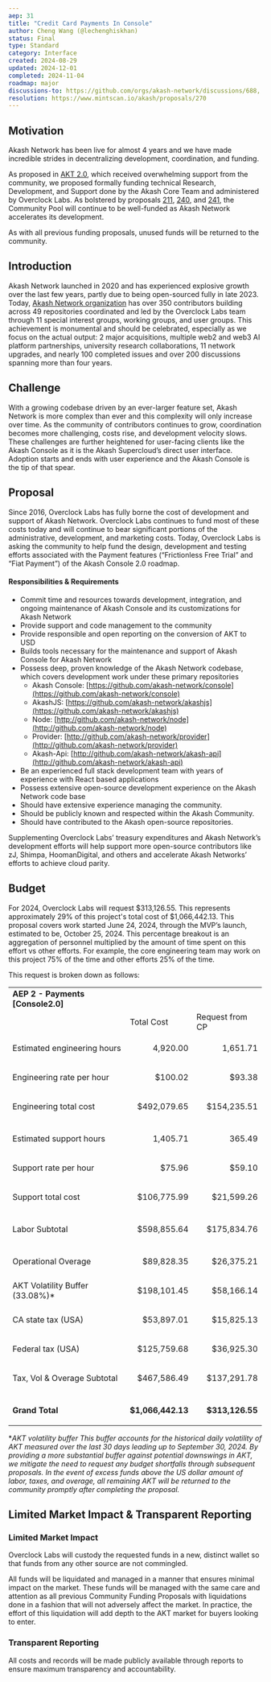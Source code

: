 ```yaml
---
aep: 31
title: "Credit Card Payments In Console"
author: Cheng Wang (@lechenghiskhan)
status: Final
type: Standard
category: Interface
created: 2024-08-29
updated: 2024-12-01
completed: 2024-11-04
roadmap: major
discussions-to: https://github.com/orgs/akash-network/discussions/688, https://github.com/akash-network/console/pull/251
resolution: https://www.mintscan.io/akash/proposals/270
---
```


## Motivation

Akash Network has been live for almost 4 years and we have made incredible strides in decentralizing development, coordination, and funding. 

As proposed in [AKT 2.0](https://github.com/orgs/akash-network/discussions/32), which received overwhelming support from the community, we proposed formally funding technical Research, Development, and Support done by the Akash Core Team and administered by Overclock Labs. As bolstered by proposals [211](https://www.mintscan.io/akash/proposals/211), [240](https://www.mintscan.io/akash/proposals/240), and [241](https://www.mintscan.io/akash/proposals/241), the Community Pool will continue to be well-funded as Akash Network accelerates its development.  

As with all previous funding proposals, unused funds will be returned to the community.

## Introduction

Akash Network launched in 2020 and has experienced explosive growth over the last few years, partly due to being open-sourced fully in late 2023. Today, [Akash Network organization](https://github.com/akash-network/community) has over 350 contributors building across 49 repositories coordinated and led by the Overclock Labs team through 11 special interest groups, working groups, and user groups. This achievement is monumental and should be celebrated, especially as we focus on the actual output: 2 major acquisitions, multiple web2 and web3 AI platform partnerships, university research collaborations, 11 network upgrades, and nearly 100 completed issues and over 200 discussions spanning more than four years.

## Challenge

With a growing codebase driven by an ever-larger feature set, Akash Network is more complex than ever and this complexity will only increase over time. As the community of contributors continues to grow, coordination becomes more challenging, costs rise, and development velocity slows. These challenges are further heightened for user-facing clients like the Akash Console as it is the Akash Supercloud’s direct user interface. Adoption starts and ends with user experience and the Akash Console is the tip of that spear.

## Proposal

Since 2016, Overclock Labs has fully borne the cost of development and support of Akash Network. Overclock Labs continues to fund most of these costs today and will continue to bear significant portions of the administrative, development, and marketing costs. Today, Overclock Labs is asking the community to help fund the design, development and testing efforts associated with the Payment features (“Frictionless Free Trial” and “Fiat Payment”) of the Akash Console 2.0 roadmap.  

#### Responsibilities & Requirements

* Commit time and resources towards development, integration, and ongoing maintenance of Akash Console and its customizations for Akash Network 
* Provide support and code management to the community 
* Provide responsible and open reporting on the conversion of AKT to USD
* Builds tools necessary for the maintenance and support of Akash Console for Akash Network 
* Possess deep, proven knowledge of the Akash Network codebase, which covers development work under these primary repositories 
    * Akash Console: [https://github.com/akash-network/console](https://github.com/akash-network/console) 
    * AkashJS: [https://github.com/akash-network/akashjs](https://github.com/akash-network/akashjs)
    * Node: [http://github.com/akash-network/node](http://github.com/akash-network/node) 
    * Provider: [http://github.com/akash-network/provider](http://github.com/akash-network/provider) 
    * Akash-Api: [http://github.com/akash-network/akash-api](http://github.com/akash-network/akash-api) 
* Be an experienced full stack development team with years of experience with React based applications
* Possess extensive open-source development experience on the Akash Network code base
* Should have extensive experience managing the community.
* Should be publicly known and respected within the Akash Community.
* Should have contributed to the Akash open-source repositories.

Supplementing Overclock Labs’ treasury expenditures and Akash Network’s development efforts will help support more open-source contributors like zJ, Shimpa, HoomanDigital, and others and accelerate Akash Networks’ efforts to achieve cloud parity.

## Budget

For 2024, Overclock Labs will request $313,126.55. This represents approximately 29% of this project's total cost of $1,066,442.13. This proposal covers work started June 24, 2024, through the MVP’s launch, estimated to be, October 25, 2024. This percentage breakout is an aggregation of personnel multiplied by the amount of time spent on this effort vs other efforts. For example, the core engineering team may work on this project 75% of the time and other efforts 25% of the time. 

This request is broken down as follows:

<table>
  <tr>
   <td><strong>AEP 2 - Payments [Console2.0]</strong>
   </td>
   <td>
   </td>
   <td>
   </td>
  </tr>
  <tr>
   <td>
   </td>
   <td>Total Cost
   </td>
   <td>Request from CP
   </td>
  </tr>
  <tr>
   <td>Estimated engineering hours
   </td>
   <td><p style="text-align: right">
4,920.00</p>

   </td>
   <td><p style="text-align: right">
1,651.71</p>

   </td>
  </tr>
  <tr>
   <td>Engineering rate per hour
   </td>
   <td><p style="text-align: right">
$100.02</p>

   </td>
   <td><p style="text-align: right">
$93.38</p>

   </td>
  </tr>
  <tr>
   <td>Engineering total cost
   </td>
   <td><p style="text-align: right">
$492,079.65</p>

   </td>
   <td><p style="text-align: right">
$154,235.51</p>

   </td>
  </tr>
  <tr>
   <td>
   </td>
   <td>
   </td>
   <td>
   </td>
  </tr>
  <tr>
   <td>Estimated support hours
   </td>
   <td><p style="text-align: right">
1,405.71</p>

   </td>
   <td><p style="text-align: right">
365.49</p>

   </td>
  </tr>
  <tr>
   <td>Support rate per hour
   </td>
   <td><p style="text-align: right">
$75.96</p>

   </td>
   <td><p style="text-align: right">
$59.10</p>

   </td>
  </tr>
  <tr>
   <td>Support total cost
   </td>
   <td><p style="text-align: right">
$106,775.99</p>

   </td>
   <td><p style="text-align: right">
$21,599.26</p>

   </td>
  </tr>
  <tr>
   <td>
   </td>
   <td>
   </td>
   <td>
   </td>
  </tr>
  <tr>
   <td>Labor Subtotal
   </td>
   <td><p style="text-align: right">
$598,855.64</p>

   </td>
   <td><p style="text-align: right">
$175,834.76</p>

   </td>
  </tr>
  <tr>
   <td>
   </td>
   <td>
   </td>
   <td>
   </td>
  </tr>
  <tr>
   <td>Operational Overage
   </td>
   <td><p style="text-align: right">
$89,828.35</p>

   </td>
   <td><p style="text-align: right">
$26,375.21</p>

   </td>
  </tr>
  <tr>
   <td>AKT Volatility Buffer (33.08%)*
   </td>
   <td><p style="text-align: right">
$198,101.45</p>

   </td>
   <td><p style="text-align: right">
$58,166.14</p>

   </td>
  </tr>
  <tr>
   <td>CA state tax (USA)
   </td>
   <td><p style="text-align: right">
$53,897.01</p>

   </td>
   <td><p style="text-align: right">
$15,825.13</p>

   </td>
  </tr>
  <tr>
   <td>Federal tax (USA)
   </td>
   <td><p style="text-align: right">
$125,759.68</p>

   </td>
   <td><p style="text-align: right">
$36,925.30</p>

   </td>
  </tr>
  <tr>
   <td>Tax, Vol & Overage Subtotal
   </td>
   <td><p style="text-align: right">
$467,586.49</p>

   </td>
   <td><p style="text-align: right">
$137,291.78</p>

   </td>
  </tr>
  <tr>
   <td>
   </td>
   <td>
   </td>
   <td>
   </td>
  </tr>
  <tr>
   <td><strong>Grand Total</strong>
   </td>
   <td><p style="text-align: right">
<strong>$1,066,442.13</strong></p>

   </td>
   <td><p style="text-align: right">
<strong>$313,126.55</strong></p>

   </td>
  </tr>
</table>

**AKT volatility buffer* 
*This buffer accounts for the historical daily volatility of AKT measured over the last 30 days leading up to September 30, 2024. By providing a more substantial buffer against potential downswings in AKT, we mitigate the need to request any budget shortfalls through subsequent proposals. In the event of excess funds above the US dollar amount of labor, taxes, and overage, all remaining AKT will be returned to the community promptly after completing the proposal.*

## Limited Market Impact & Transparent Reporting

### Limited Market Impact

Overclock Labs will custody the requested funds in a new, distinct wallet so that funds from any other source are not commingled.

All funds will be liquidated and managed in a manner that ensures minimal impact on the market. These funds will be managed with the same care and attention as all previous Community Funding Proposals with liquidations done in a fashion that will not adversely affect the market. In practice, the effort of this liquidation will add depth to the AKT market for buyers looking to enter.

### Transparent Reporting

All costs and records will be made publicly available through reports to ensure maximum transparency and accountability.
